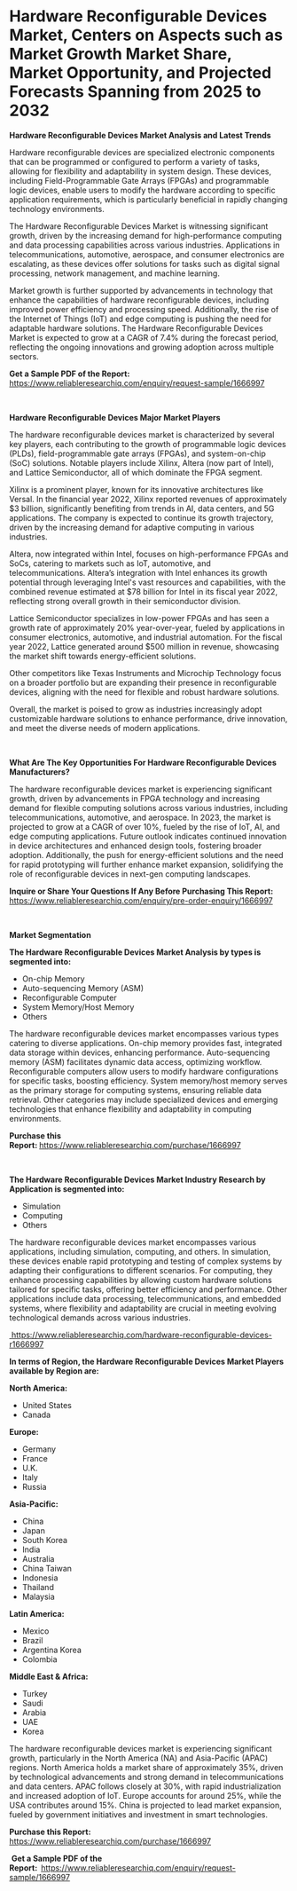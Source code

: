 <p><h1>Hardware Reconfigurable Devices Market, Centers on Aspects such as Market Growth Market Share, Market Opportunity, and Projected Forecasts Spanning from 2025 to 2032</h1></p><p><strong>Hardware Reconfigurable Devices Market Analysis and Latest Trends</strong></p>
<p><p>Hardware reconfigurable devices are specialized electronic components that can be programmed or configured to perform a variety of tasks, allowing for flexibility and adaptability in system design. These devices, including Field-Programmable Gate Arrays (FPGAs) and programmable logic devices, enable users to modify the hardware according to specific application requirements, which is particularly beneficial in rapidly changing technology environments.</p><p>The Hardware Reconfigurable Devices Market is witnessing significant growth, driven by the increasing demand for high-performance computing and data processing capabilities across various industries. Applications in telecommunications, automotive, aerospace, and consumer electronics are escalating, as these devices offer solutions for tasks such as digital signal processing, network management, and machine learning.</p><p>Market growth is further supported by advancements in technology that enhance the capabilities of hardware reconfigurable devices, including improved power efficiency and processing speed. Additionally, the rise of the Internet of Things (IoT) and edge computing is pushing the need for adaptable hardware solutions. The Hardware Reconfigurable Devices Market is expected to grow at a CAGR of 7.4% during the forecast period, reflecting the ongoing innovations and growing adoption across multiple sectors.</p></p>
<p><strong>Get a Sample PDF of the Report:&nbsp;</strong> <a href="https://www.reliableresearchiq.com/enquiry/request-sample/1666997?utm_campaign=3457&utm_medium=2&utm_source=Github&utm_content=ia&utm_term=18042025&utm_id=hardware-reconfigurable-devices">https://www.reliableresearchiq.com/enquiry/request-sample/1666997</a></p>
<p>&nbsp;</p>
<p><strong>Hardware Reconfigurable Devices Major Market Players</strong></p>
<p><p>The hardware reconfigurable devices market is characterized by several key players, each contributing to the growth of programmable logic devices (PLDs), field-programmable gate arrays (FPGAs), and system-on-chip (SoC) solutions. Notable players include Xilinx, Altera (now part of Intel), and Lattice Semiconductor, all of which dominate the FPGA segment. </p><p>Xilinx is a prominent player, known for its innovative architectures like Versal. In the financial year 2022, Xilinx reported revenues of approximately $3 billion, significantly benefiting from trends in AI, data centers, and 5G applications. The company is expected to continue its growth trajectory, driven by the increasing demand for adaptive computing in various industries.</p><p>Altera, now integrated within Intel, focuses on high-performance FPGAs and SoCs, catering to markets such as IoT, automotive, and telecommunications. Altera’s integration with Intel enhances its growth potential through leveraging Intel's vast resources and capabilities, with the combined revenue estimated at $78 billion for Intel in its fiscal year 2022, reflecting strong overall growth in their semiconductor division.</p><p>Lattice Semiconductor specializes in low-power FPGAs and has seen a growth rate of approximately 20% year-over-year, fueled by applications in consumer electronics, automotive, and industrial automation. For the fiscal year 2022, Lattice generated around $500 million in revenue, showcasing the market shift towards energy-efficient solutions.</p><p>Other competitors like Texas Instruments and Microchip Technology focus on a broader portfolio but are expanding their presence in reconfigurable devices, aligning with the need for flexible and robust hardware solutions. </p><p>Overall, the market is poised to grow as industries increasingly adopt customizable hardware solutions to enhance performance, drive innovation, and meet the diverse needs of modern applications.</p></p>
<p>&nbsp;</p>
<p><strong>What Are The Key Opportunities For Hardware Reconfigurable Devices Manufacturers?</strong></p>
<p><p>The hardware reconfigurable devices market is experiencing significant growth, driven by advancements in FPGA technology and increasing demand for flexible computing solutions across various industries, including telecommunications, automotive, and aerospace. In 2023, the market is projected to grow at a CAGR of over 10%, fueled by the rise of IoT, AI, and edge computing applications. Future outlook indicates continued innovation in device architectures and enhanced design tools, fostering broader adoption. Additionally, the push for energy-efficient solutions and the need for rapid prototyping will further enhance market expansion, solidifying the role of reconfigurable devices in next-gen computing landscapes.</p></p>
<p><strong>Inquire or Share Your Questions If Any Before Purchasing This Report:</strong> <a href="https://www.reliableresearchiq.com/enquiry/pre-order-enquiry/1666997?utm_campaign=3457&utm_medium=2&utm_source=Github&utm_content=ia&utm_term=18042025&utm_id=hardware-reconfigurable-devices">https://www.reliableresearchiq.com/enquiry/pre-order-enquiry/1666997</a></p>
<p>&nbsp;</p>
<p><strong>Market Segmentation</strong></p>
<p><strong>The Hardware Reconfigurable Devices Market Analysis by types is segmented into:</strong></p>
<p><ul><li>On-chip Memory</li><li>Auto-sequencing Memory (ASM)</li><li>Reconfigurable Computer</li><li>System Memory/Host Memory</li><li>Others</li></ul></p>
<p><p>The hardware reconfigurable devices market encompasses various types catering to diverse applications. On-chip memory provides fast, integrated data storage within devices, enhancing performance. Auto-sequencing memory (ASM) facilitates dynamic data access, optimizing workflow. Reconfigurable computers allow users to modify hardware configurations for specific tasks, boosting efficiency. System memory/host memory serves as the primary storage for computing systems, ensuring reliable data retrieval. Other categories may include specialized devices and emerging technologies that enhance flexibility and adaptability in computing environments.</p></p>
<p><strong>Purchase this Report:&nbsp;</strong><a href="https://www.reliableresearchiq.com/purchase/1666997?utm_campaign=3457&utm_medium=2&utm_source=Github&utm_content=ia&utm_term=18042025&utm_id=hardware-reconfigurable-devices">https://www.reliableresearchiq.com/purchase/1666997</a></p>
<p>&nbsp;</p>
<p><strong>The Hardware Reconfigurable Devices Market Industry Research by Application is segmented into:</strong></p>
<p><ul><li>Simulation</li><li>Computing</li><li>Others</li></ul></p>
<p><p>The hardware reconfigurable devices market encompasses various applications, including simulation, computing, and others. In simulation, these devices enable rapid prototyping and testing of complex systems by adapting their configurations to different scenarios. For computing, they enhance processing capabilities by allowing custom hardware solutions tailored for specific tasks, offering better efficiency and performance. Other applications include data processing, telecommunications, and embedded systems, where flexibility and adaptability are crucial in meeting evolving technological demands across various industries.</p></p>
<p><a href="https://www.reliableresearchiq.com/hardware-reconfigurable-devices-r1666997?utm_campaign=3457&utm_medium=2&utm_source=Github&utm_content=ia&utm_term=18042025&utm_id=hardware-reconfigurable-devices">&nbsp;https://www.reliableresearchiq.com/hardware-reconfigurable-devices-r1666997</a></p>
<p><strong>In terms of Region, the Hardware Reconfigurable Devices Market Players available by Region are:</strong></p>
<p>
    <p> <strong> North America: </strong>
        <ul>
            <li>United States</li>
            <li>Canada</li>
        </ul>
        </p> 
    <p> <strong> Europe: </strong>
        <ul>
            <li>Germany</li>
            <li>France</li>
            <li>U.K.</li>
            <li>Italy</li>
            <li>Russia</li>
        </ul>
        </p> 
    <p> <strong> Asia-Pacific: </strong>
        <ul>
            <li>China</li>
            <li>Japan</li>
            <li>South Korea</li>
            <li>India</li>
            <li>Australia</li>
            <li>China Taiwan</li>
            <li>Indonesia</li>
            <li>Thailand</li>
            <li>Malaysia</li>
        </ul>
        </p> 
    <p> <strong> Latin America: </strong>
        <ul>
            <li>Mexico</li>
            <li>Brazil</li>
            <li>Argentina Korea</li>
            <li>Colombia</li>
        </ul>
        </p> 
    <p> <strong> Middle East & Africa: </strong>
        <ul>
            <li>Turkey</li>
            <li>Saudi</li>
            <li>Arabia</li>
            <li>UAE</li>
            <li>Korea</li>
        </ul>
    </p>
    </p>
<p><p>The hardware reconfigurable devices market is experiencing significant growth, particularly in the North America (NA) and Asia-Pacific (APAC) regions. North America holds a market share of approximately 35%, driven by technological advancements and strong demand in telecommunications and data centers. APAC follows closely at 30%, with rapid industrialization and increased adoption of IoT. Europe accounts for around 25%, while the USA contributes around 15%. China is projected to lead market expansion, fueled by government initiatives and investment in smart technologies.</p></p>
<p><strong>Purchase this Report: </strong><a href="https://www.reliableresearchiq.com/purchase/1666997?utm_campaign=3457&utm_medium=2&utm_source=Github&utm_content=ia&utm_term=18042025&utm_id=hardware-reconfigurable-devices">https://www.reliableresearchiq.com/purchase/1666997</a></p>
<p>&nbsp;<strong>Get a Sample PDF of the Report:&nbsp;&nbsp;</strong><a href="https://www.reliableresearchiq.com/enquiry/request-sample/1666997?utm_campaign=3457&utm_medium=2&utm_source=Github&utm_content=ia&utm_term=18042025&utm_id=hardware-reconfigurable-devices">https://www.reliableresearchiq.com/enquiry/request-sample/1666997</a></p>
<p><strong></strong></p>
<p><p></p><p></p><p></p></p>
